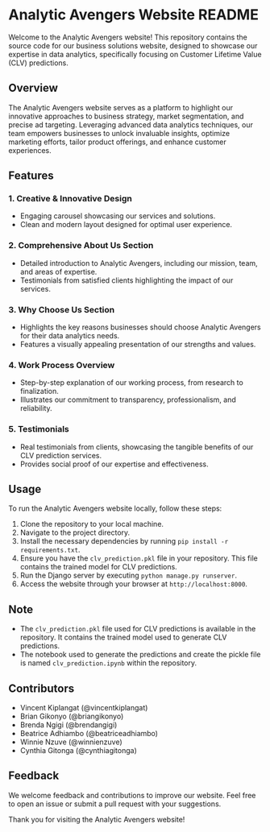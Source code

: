 # Analytic Avengers Website README

Welcome to the Analytic Avengers website! This repository contains the source code for our business solutions website, designed to showcase our expertise in data analytics, specifically focusing on Customer Lifetime Value (CLV) predictions.

## Overview

The Analytic Avengers website serves as a platform to highlight our innovative approaches to business strategy, market segmentation, and precise ad targeting. Leveraging advanced data analytics techniques, our team empowers businesses to unlock invaluable insights, optimize marketing efforts, tailor product offerings, and enhance customer experiences.

## Features

### 1. Creative & Innovative Design
- Engaging carousel showcasing our services and solutions.
- Clean and modern layout designed for optimal user experience.

### 2. Comprehensive About Us Section
- Detailed introduction to Analytic Avengers, including our mission, team, and areas of expertise.
- Testimonials from satisfied clients highlighting the impact of our services.

### 3. Why Choose Us Section
- Highlights the key reasons businesses should choose Analytic Avengers for their data analytics needs.
- Features a visually appealing presentation of our strengths and values.

### 4. Work Process Overview
- Step-by-step explanation of our working process, from research to finalization.
- Illustrates our commitment to transparency, professionalism, and reliability.

### 5. Testimonials
- Real testimonials from clients, showcasing the tangible benefits of our CLV prediction services.
- Provides social proof of our expertise and effectiveness.

## Usage

To run the Analytic Avengers website locally, follow these steps:

1. Clone the repository to your local machine.
2. Navigate to the project directory.
3. Install the necessary dependencies by running `pip install -r requirements.txt`.
4. Ensure you have the `clv_prediction.pkl` file in your repository. This file contains the trained model for CLV predictions.
5. Run the Django server by executing `python manage.py runserver`.
6. Access the website through your browser at `http://localhost:8000`.

## Note

- The `clv_prediction.pkl` file used for CLV predictions is available in the repository. It contains the trained model used to generate CLV predictions.
- The notebook used to generate the predictions and create the pickle file is named `clv_prediction.ipynb` within the repository.

## Contributors

- Vincent Kiplangat (@vincentkiplangat)
- Brian Gikonyo (@briangikonyo)
- Brenda Ngigi (@brendangigi)
- Beatrice Adhiambo (@beatriceadhiambo)
- Winnie Nzuve (@winnienzuve)
- Cynthia Gitonga (@cynthiagitonga)

## Feedback

We welcome feedback and contributions to improve our website. Feel free to open an issue or submit a pull request with your suggestions.

Thank you for visiting the Analytic Avengers website!
